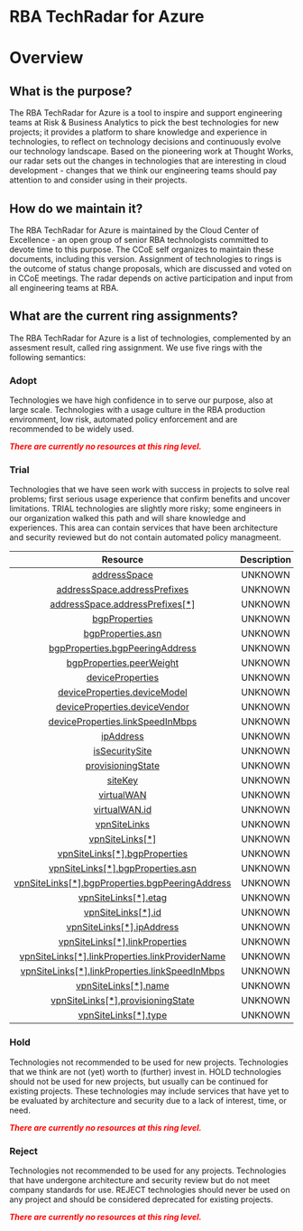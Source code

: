 
RBA TechRadar for Azure
=======================

# Overview

## What is the purpose?


The RBA TechRadar for Azure is a tool to inspire and support engineering teams at Risk & Business Analytics to pick the best technologies for new projects; it provides a platform to share knowledge and experience in technologies, to reflect on technology decisions and continuously evolve our technology landscape.  Based on the pioneering work at Thought Works, our radar sets out the changes in technologies that are interesting in cloud development - changes that we think our engineering teams should pay attention to and consider using in their projects.
## How do we maintain it?


The RBA TechRadar for Azure is maintained by the Cloud Center of Excellence - an open group of senior RBA technologists committed to devote time to this purpose.  The CCoE self organizes to maintain these documents, including this version.  Assignment of technologies to rings is the outcome of status change proposals, which are discussed and voted on in CCoE meetings.  The radar depends on active participation and input from all engineering teams at RBA.
## What are the current ring assignments?


The RBA TechRadar for Azure is a list of technologies, complemented by an assesment result, called ring assignment.  We use five rings with the following semantics:
### Adopt


Technologies we have high confidence in to serve our purpose, also at large scale.  Technologies with a usage culture in the RBA production environment, low risk, automated policy enforcement and are recommended to be widely used.  
  
***<font color="red"> There are currently no resources at this ring level. </font>***
### Trial


Technologies that we have seen work with success in projects to solve real problems;  first serious usage experience that confirm benefits and uncover limitations.  TRIAL technologies are slightly more risky; some engineers in our organization walked this path and will share knowledge and experiences.  This area can contain services that have been architecture and security reviewed but do not contain automated policy managmeent.  

|Resource|Description|Path|Status|
| :---: | :---: | :---: | :---: |
|[addressSpace](https://github.com/openrba/python-azure-techradar/blob/master/Microsoft.Network/vpnSites/addressSpace)|UNKNOWN|Microsoft.Network/vpnSites/addressSpace|TRIAL|
|[addressSpace.addressPrefixes](https://github.com/openrba/python-azure-techradar/blob/master/Microsoft.Network/vpnSites/addressSpace.addressPrefixes)|UNKNOWN|Microsoft.Network/vpnSites/addressSpace.addressPrefixes|TRIAL|
|[addressSpace.addressPrefixes[*]](https://github.com/openrba/python-azure-techradar/blob/master/Microsoft.Network/vpnSites/addressSpace.addressPrefixes[*])|UNKNOWN|Microsoft.Network/vpnSites/addressSpace.addressPrefixes[*]|TRIAL|
|[bgpProperties](https://github.com/openrba/python-azure-techradar/blob/master/Microsoft.Network/vpnSites/bgpProperties)|UNKNOWN|Microsoft.Network/vpnSites/bgpProperties|TRIAL|
|[bgpProperties.asn](https://github.com/openrba/python-azure-techradar/blob/master/Microsoft.Network/vpnSites/bgpProperties.asn)|UNKNOWN|Microsoft.Network/vpnSites/bgpProperties.asn|TRIAL|
|[bgpProperties.bgpPeeringAddress](https://github.com/openrba/python-azure-techradar/blob/master/Microsoft.Network/vpnSites/bgpProperties.bgpPeeringAddress)|UNKNOWN|Microsoft.Network/vpnSites/bgpProperties.bgpPeeringAddress|TRIAL|
|[bgpProperties.peerWeight](https://github.com/openrba/python-azure-techradar/blob/master/Microsoft.Network/vpnSites/bgpProperties.peerWeight)|UNKNOWN|Microsoft.Network/vpnSites/bgpProperties.peerWeight|TRIAL|
|[deviceProperties](https://github.com/openrba/python-azure-techradar/blob/master/Microsoft.Network/vpnSites/deviceProperties)|UNKNOWN|Microsoft.Network/vpnSites/deviceProperties|TRIAL|
|[deviceProperties.deviceModel](https://github.com/openrba/python-azure-techradar/blob/master/Microsoft.Network/vpnSites/deviceProperties.deviceModel)|UNKNOWN|Microsoft.Network/vpnSites/deviceProperties.deviceModel|TRIAL|
|[deviceProperties.deviceVendor](https://github.com/openrba/python-azure-techradar/blob/master/Microsoft.Network/vpnSites/deviceProperties.deviceVendor)|UNKNOWN|Microsoft.Network/vpnSites/deviceProperties.deviceVendor|TRIAL|
|[deviceProperties.linkSpeedInMbps](https://github.com/openrba/python-azure-techradar/blob/master/Microsoft.Network/vpnSites/deviceProperties.linkSpeedInMbps)|UNKNOWN|Microsoft.Network/vpnSites/deviceProperties.linkSpeedInMbps|TRIAL|
|[ipAddress](https://github.com/openrba/python-azure-techradar/blob/master/Microsoft.Network/vpnSites/ipAddress)|UNKNOWN|Microsoft.Network/vpnSites/ipAddress|TRIAL|
|[isSecuritySite](https://github.com/openrba/python-azure-techradar/blob/master/Microsoft.Network/vpnSites/isSecuritySite)|UNKNOWN|Microsoft.Network/vpnSites/isSecuritySite|TRIAL|
|[provisioningState](https://github.com/openrba/python-azure-techradar/blob/master/Microsoft.Network/vpnSites/provisioningState)|UNKNOWN|Microsoft.Network/vpnSites/provisioningState|TRIAL|
|[siteKey](https://github.com/openrba/python-azure-techradar/blob/master/Microsoft.Network/vpnSites/siteKey)|UNKNOWN|Microsoft.Network/vpnSites/siteKey|TRIAL|
|[virtualWAN](https://github.com/openrba/python-azure-techradar/blob/master/Microsoft.Network/vpnSites/virtualWAN)|UNKNOWN|Microsoft.Network/vpnSites/virtualWAN|TRIAL|
|[virtualWAN.id](https://github.com/openrba/python-azure-techradar/blob/master/Microsoft.Network/vpnSites/virtualWAN.id)|UNKNOWN|Microsoft.Network/vpnSites/virtualWAN.id|TRIAL|
|[vpnSiteLinks](https://github.com/openrba/python-azure-techradar/blob/master/Microsoft.Network/vpnSites/vpnSiteLinks)|UNKNOWN|Microsoft.Network/vpnSites/vpnSiteLinks|TRIAL|
|[vpnSiteLinks[*]](https://github.com/openrba/python-azure-techradar/blob/master/Microsoft.Network/vpnSites/vpnSiteLinks[*])|UNKNOWN|Microsoft.Network/vpnSites/vpnSiteLinks[*]|TRIAL|
|[vpnSiteLinks[*].bgpProperties](https://github.com/openrba/python-azure-techradar/blob/master/Microsoft.Network/vpnSites/vpnSiteLinks[*].bgpProperties)|UNKNOWN|Microsoft.Network/vpnSites/vpnSiteLinks[*].bgpProperties|TRIAL|
|[vpnSiteLinks[*].bgpProperties.asn](https://github.com/openrba/python-azure-techradar/blob/master/Microsoft.Network/vpnSites/vpnSiteLinks[*].bgpProperties.asn)|UNKNOWN|Microsoft.Network/vpnSites/vpnSiteLinks[*].bgpProperties.asn|TRIAL|
|[vpnSiteLinks[*].bgpProperties.bgpPeeringAddress](https://github.com/openrba/python-azure-techradar/blob/master/Microsoft.Network/vpnSites/vpnSiteLinks[*].bgpProperties.bgpPeeringAddress)|UNKNOWN|Microsoft.Network/vpnSites/vpnSiteLinks[*].bgpProperties.bgpPeeringAddress|TRIAL|
|[vpnSiteLinks[*].etag](https://github.com/openrba/python-azure-techradar/blob/master/Microsoft.Network/vpnSites/vpnSiteLinks[*].etag)|UNKNOWN|Microsoft.Network/vpnSites/vpnSiteLinks[*].etag|TRIAL|
|[vpnSiteLinks[*].id](https://github.com/openrba/python-azure-techradar/blob/master/Microsoft.Network/vpnSites/vpnSiteLinks[*].id)|UNKNOWN|Microsoft.Network/vpnSites/vpnSiteLinks[*].id|TRIAL|
|[vpnSiteLinks[*].ipAddress](https://github.com/openrba/python-azure-techradar/blob/master/Microsoft.Network/vpnSites/vpnSiteLinks[*].ipAddress)|UNKNOWN|Microsoft.Network/vpnSites/vpnSiteLinks[*].ipAddress|TRIAL|
|[vpnSiteLinks[*].linkProperties](https://github.com/openrba/python-azure-techradar/blob/master/Microsoft.Network/vpnSites/vpnSiteLinks[*].linkProperties)|UNKNOWN|Microsoft.Network/vpnSites/vpnSiteLinks[*].linkProperties|TRIAL|
|[vpnSiteLinks[*].linkProperties.linkProviderName](https://github.com/openrba/python-azure-techradar/blob/master/Microsoft.Network/vpnSites/vpnSiteLinks[*].linkProperties.linkProviderName)|UNKNOWN|Microsoft.Network/vpnSites/vpnSiteLinks[*].linkProperties.linkProviderName|TRIAL|
|[vpnSiteLinks[*].linkProperties.linkSpeedInMbps](https://github.com/openrba/python-azure-techradar/blob/master/Microsoft.Network/vpnSites/vpnSiteLinks[*].linkProperties.linkSpeedInMbps)|UNKNOWN|Microsoft.Network/vpnSites/vpnSiteLinks[*].linkProperties.linkSpeedInMbps|TRIAL|
|[vpnSiteLinks[*].name](https://github.com/openrba/python-azure-techradar/blob/master/Microsoft.Network/vpnSites/vpnSiteLinks[*].name)|UNKNOWN|Microsoft.Network/vpnSites/vpnSiteLinks[*].name|TRIAL|
|[vpnSiteLinks[*].provisioningState](https://github.com/openrba/python-azure-techradar/blob/master/Microsoft.Network/vpnSites/vpnSiteLinks[*].provisioningState)|UNKNOWN|Microsoft.Network/vpnSites/vpnSiteLinks[*].provisioningState|TRIAL|
|[vpnSiteLinks[*].type](https://github.com/openrba/python-azure-techradar/blob/master/Microsoft.Network/vpnSites/vpnSiteLinks[*].type)|UNKNOWN|Microsoft.Network/vpnSites/vpnSiteLinks[*].type|TRIAL|

### Hold


Technologies not recommended to be used for new projects. Technologies that we think are not (yet) worth to (further) invest in.  HOLD technologies should not be used for new projects, but usually can be continued for existing projects.  These technologies may include services that have yet to be evaluated by architecture and security due to a lack of interest, time, or need.  
  
***<font color="red"> There are currently no resources at this ring level. </font>***
### Reject


Technologies not recommended to be used for any projects. Technologies that have undergone architecture and security review but do not meet company standards for use.  REJECT technologies should never be used on any project and should be considered deprecated for existing projects.  
  
***<font color="red"> There are currently no resources at this ring level. </font>***